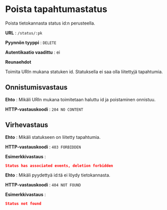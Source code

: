 # Poista tapahtumastatus

Poista tietokannasta status id:n perusteella.

**URL** : `/status/:pk`

**Pyynnön tyyppi** : `DELETE`

**Autentikaatio vaadittu** : ei

**Reunaehdot**

Toimita URIn mukana statuken id. Statuksella ei saa olla liitettyjä tapahtumia.

## Onnistumisvastaus

**Ehto** : Mikäli URIn mukana toimitetaan haluttu id ja poistaminen onnistuu.

**HTTP-vastauskoodi** : `204 NO CONTENT`

## Virhevastaus

**Ehto** : Mikäli statukseen on liitetty tapahtumia.

**HTTP-vastauskoodi** : `403 FORBIDDEN`

**Esimerkkivastaus** :

```json
Status has associated events, deletion forbidden
```

**Ehto** : Mikäli pyydettyä id:tä ei löydy tietokannasta.

**HTTP-vastauskoodi** : `404 NOT FOUND`

**Esimerkkivastaus** :

```json
Status not found
```